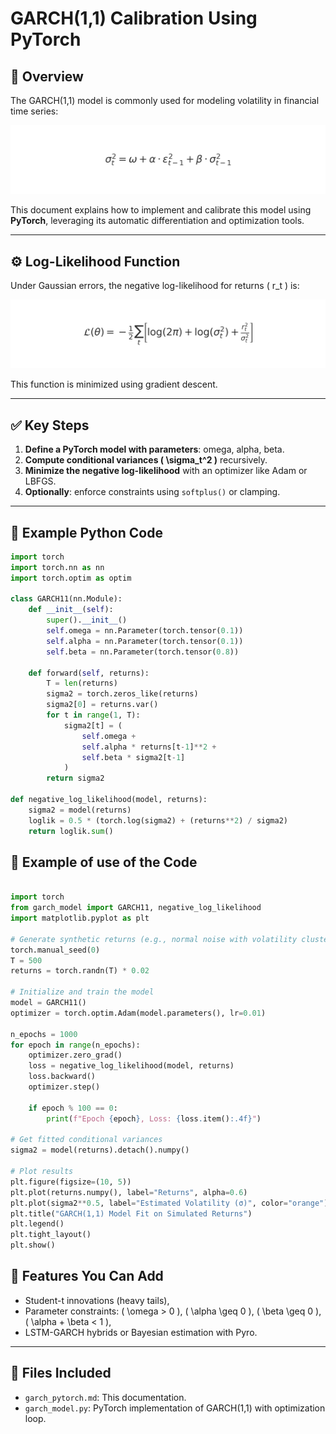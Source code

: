 # GARCH(1,1) Calibration Using PyTorch

## 🧠 Overview

The GARCH(1,1) model is commonly used for modeling volatility in financial time series:

![GARCH Equation](./assets/images/garch_equation_1.jpg)



This document explains how to implement and calibrate this model using **PyTorch**, leveraging its automatic differentiation and optimization tools.

---

## ⚙️ Log-Likelihood Function

Under Gaussian errors, the negative log-likelihood for returns \( r_t \) is:

![Log-Likelihood Equation](./assets/images/garch_equation_2.jpg)


This function is minimized using gradient descent.

---

## ✅ Key Steps

1. **Define a PyTorch model with parameters**: omega, alpha, beta.
2. **Compute conditional variances \( \sigma_t^2 \)** recursively.
3. **Minimize the negative log-likelihood** with an optimizer like Adam or LBFGS.
4. **Optionally**: enforce constraints using `softplus()` or clamping.

---

## 🐍 Example Python Code

```python
import torch
import torch.nn as nn
import torch.optim as optim

class GARCH11(nn.Module):
    def __init__(self):
        super().__init__()
        self.omega = nn.Parameter(torch.tensor(0.1))
        self.alpha = nn.Parameter(torch.tensor(0.1))
        self.beta = nn.Parameter(torch.tensor(0.8))

    def forward(self, returns):
        T = len(returns)
        sigma2 = torch.zeros_like(returns)
        sigma2[0] = returns.var()
        for t in range(1, T):
            sigma2[t] = (
                self.omega +
                self.alpha * returns[t-1]**2 +
                self.beta * sigma2[t-1]
            )
        return sigma2

def negative_log_likelihood(model, returns):
    sigma2 = model(returns)
    loglik = 0.5 * (torch.log(sigma2) + (returns**2) / sigma2)
    return loglik.sum()
```

## 🐍 Example of use of the  Code

```python

import torch
from garch_model import GARCH11, negative_log_likelihood
import matplotlib.pyplot as plt

# Generate synthetic returns (e.g., normal noise with volatility clustering)
torch.manual_seed(0)
T = 500
returns = torch.randn(T) * 0.02

# Initialize and train the model
model = GARCH11()
optimizer = torch.optim.Adam(model.parameters(), lr=0.01)

n_epochs = 1000
for epoch in range(n_epochs):
    optimizer.zero_grad()
    loss = negative_log_likelihood(model, returns)
    loss.backward()
    optimizer.step()

    if epoch % 100 == 0:
        print(f"Epoch {epoch}, Loss: {loss.item():.4f}")

# Get fitted conditional variances
sigma2 = model(returns).detach().numpy()

# Plot results
plt.figure(figsize=(10, 5))
plt.plot(returns.numpy(), label="Returns", alpha=0.6)
plt.plot(sigma2**0.5, label="Estimated Volatility (σ)", color="orange")
plt.title("GARCH(1,1) Model Fit on Simulated Returns")
plt.legend()
plt.tight_layout()
plt.show()


```


## 📎 Features You Can Add

- Student-t innovations (heavy tails),
- Parameter constraints: \( \omega > 0 \), \( \alpha \geq 0 \), \( \beta \geq 0 \), \( \alpha + \beta < 1 \),
- LSTM-GARCH hybrids or Bayesian estimation with Pyro.

---

## 📂 Files Included

- `garch_pytorch.md`: This documentation.
- `garch_model.py`: PyTorch implementation of GARCH(1,1) with optimization loop.
